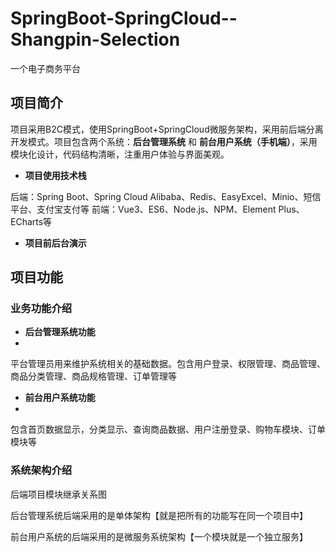 # SpringBoot-SpringCloud--Shangpin-Selection

一个电子商务平台

## 项目简介

项目采用B2C模式，使用SpringBoot+SpringCloud微服务架构，采用前后端分离开发模式。项目包含两个系统：**后台管理系统** 和 **前台用户系统（手机端）**，采用模块化设计，代码结构清晰，注重用户体验与界面美观。

- **项目使用技术栈**
  
后端：Spring Boot、Spring Cloud Alibaba、Redis、EasyExcel、Minio、短信平台、支付宝支付等
前端：Vue3、ES6、Node.js、NPM、Element Plus、ECharts等

- **项目前后台演示**


## 项目功能

### 业务功能介绍

- **后台管理系统功能**
- 
平台管理员用来维护系统相关的基础数据。包含用户登录、权限管理、商品管理、商品分类管理、商品规格管理、订单管理等

- **前台用户系统功能**
- 
 包含首页数据显示，分类显示、查询商品数据、用户注册登录、购物车模块、订单模块等

### 系统架构介绍

后端项目模块继承关系图

后台管理系统后端采用的是单体架构【就是把所有的功能写在同一个项目中】

前台用户系统的后端采用的是微服务系统架构【一个模块就是一个独立服务】














